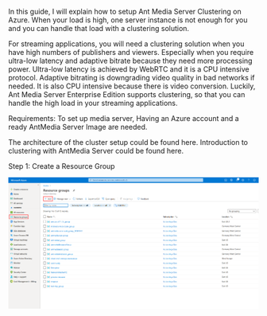 In this guide, I will explain how to setup Ant Media Server Clustering on Azure. When your load is high, one server instance is not enough for you and you can handle that load with a clustering solution.

For streaming applications, you will need a clustering solution when you have high numbers of publishers and viewers. Especially when you require ultra-low latency and adaptive bitrate because they need more processing power. Ultra-low latency is achieved by WebRTC and it is a CPU intensive protocol. Adaptive bitrating is downgrading video quality in bad networks if needed. It is also CPU intensive because there is video conversion. Luckily, Ant Media Server Enterprise Edition supports clustering, so that you can handle the high load in your streaming applications.

Requirements:
To set up media server, Having an Azure account and a ready AntMedia Server Image are needed.

The architecture of the cluster setup could be found here.
Introduction to clustering with AntMedia Server could be found here.

Step 1: Create a Resource Group

[![Image](images/azure/create-resource-1.png)](https://raw.githubusercontent.com/wiki/ant-media/Ant-Media-Server/images/azure/create-resource-1.png)


